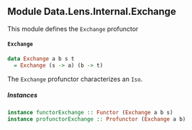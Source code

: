 ## Module Data.Lens.Internal.Exchange

This module defines the `Exchange` profunctor

#### `Exchange`

``` purescript
data Exchange a b s t
  = Exchange (s -> a) (b -> t)
```

The `Exchange` profunctor characterizes an `Iso`.

##### Instances
``` purescript
instance functorExchange :: Functor (Exchange a b s)
instance profunctorExchange :: Profunctor (Exchange a b)
```


